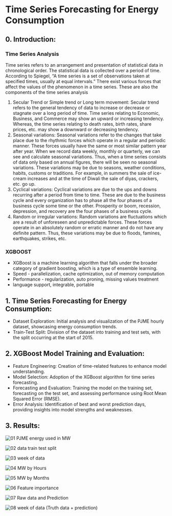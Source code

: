 # Time Series Forecasting for Energy Consumption


## 0. Introduction: 

### Time Series Analysis 
Time series refers to an arrangement and presentation of statistical data in chronological order. The statistical data is collected over a period of time. According to Spiegel, “A time series is a set of observations taken at specified times, usually at equal intervals.” There exist various forces that affect the values of the phenomenon in a time series. These are also the components of the time series analysis

1. Secular Trend or Simple trend or Long term movement: Secular trend refers to the general tendency of data to increase or decrease or stagnate over a long period of time. Time series relating to Economic, Business, and Commerce may show an upward or increasing tendency. Whereas, the time series relating to death rates, birth rates, share prices, etc. may show a downward or decreasing tendency.
2. Seasonal variations: Seasonal variations refer to the changes that take place due to the rhythmic forces which operate in a regular and periodic manner. These forces usually have the same or most similar pattern year after year. When we record data weekly, monthly or quarterly, we can see and calculate seasonal variations. Thus, when a time series consists of data only based on annual figures, there will be seen no seasonal variations. These variations may be due to seasons, weather conditions, habits, customs or traditions. For example, in summers the sale of ice-cream increases and at the time of Diwali the sale of diyas, crackers, etc. go up.
3. Cyclical variations: Cyclical variations are due to the ups and downs recurring after a period from time to time. These are due to the business cycle and every organization has to phase all the four phases of a business cycle some time or the other. Prosperity or boom, recession, depression, and recovery are the four phases of a business cycle.
4. Random or irregular variations: Random variations are fluctuations which are a result of unforeseen and unpredictable forces. These forces operate in an absolutely random or erratic manner and do not have any definite pattern. Thus, these variations may be due to floods, famines, earthquakes, strikes, etc.

### XGBOOST
 * XGBoost is a machine learning algorithm that falls under the broader category of gradient boosting, which is a type of ensemble learning.
 * Speed - parallelization, cache optimization, out of memory computation
 * Performance - regularization, auto proning, missing values treatment
 * language support, integrable, portable

## 1. Time Series Forecasting for Energy Consumption:
* Dataset Exploration: Initial analysis and visualization of the PJME hourly dataset, showcasing energy consumption trends.
* Train-Test Split: Division of the dataset into training and test sets, with the split occurring at the start of 2015.

## 2. XGBoost Model Training and Evaluation:
* Feature Engineering: Creation of time-related features to enhance model understanding.
* Model Selection: Adoption of the XGBoost algorithm for time series forecasting.
* Forecasting and Evaluation: Training the model on the training set, forecasting on the test set, and assessing performance using Root Mean Squared Error (RMSE).
* Error Analysis: Identification of best and worst prediction days, providing insights into model strengths and weaknesses.
  
## 3. Results:

![01  PJME energy used in MW](https://github.com/ArpitaSatsangi/Time-Series-Forecasting/assets/107709451/cb4caeaa-4fa9-407b-8aa2-2791c0fc7959)

![02  data train   test split](https://github.com/ArpitaSatsangi/Time-Series-Forecasting/assets/107709451/e468b603-d950-4a21-897c-5660dd20ffaa)

![03  week of data](https://github.com/ArpitaSatsangi/Time-Series-Forecasting/assets/107709451/ce7ebb00-70ad-4249-bc0f-0dd27dedcca2)

![04  MW by Hours](https://github.com/ArpitaSatsangi/Time-Series-Forecasting/assets/107709451/8cdaeedd-57b3-40a3-a289-d87e8133fa41)

![05  MW by Months](https://github.com/ArpitaSatsangi/Time-Series-Forecasting/assets/107709451/7ef363d5-4c79-470a-a847-52ef6a2783dd)

![06  Feature importance](https://github.com/ArpitaSatsangi/Time-Series-Forecasting/assets/107709451/c06c2561-d4a3-4dbb-93ab-61d22cb90a82)

![07  Raw data and Prediction](https://github.com/ArpitaSatsangi/Time-Series-Forecasting/assets/107709451/2145567d-5e8c-4743-aefe-2f8b1421ba6a)

![08  week of data (Truth data + prediction)](https://github.com/ArpitaSatsangi/Time-Series-Forecasting/assets/107709451/5a5ba5bb-ccfd-4663-99fd-cd632e87a947)

